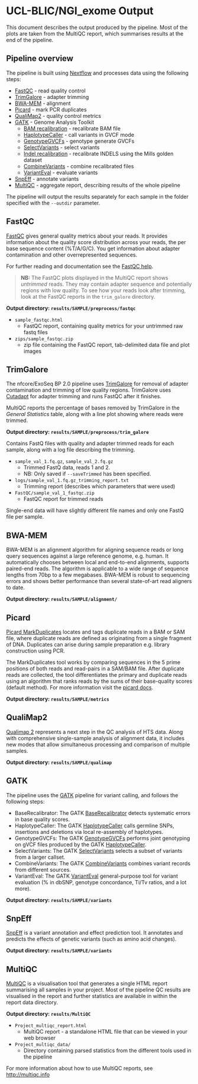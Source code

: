 # UCL-BLIC/NGI_exome Output

This document describes the output produced by the pipeline. Most of the plots are taken from the MultiQC report, which summarises results at the end of the pipeline.

## Pipeline overview
The pipeline is built using [Nextflow](https://www.nextflow.io/)
and processes data using the following steps:

* [FastQC](#fastqc) - read quality control
* [TrimGalore](#trimgalore) - adapter trimming
* [BWA-MEM](#bwa-mem) - alignment
* [Picard](#picard) - mark PCR duplicates
* [QualiMap2](#qualimap2) - quality control metrics
* [GATK](#gatk) - Genome Analysis Toolkit
	- [BAM recalibration](#bam-recalibration) - recalibrate BAM file
	- [HaplotypeCaller](#haplotypecaller) - call variants in GVCF mode
	- [GenotypeGVCFs](#genotypegvcfs) - genotype generate GVCFs
	- [SelectVariants](#selectvariants) - select variants
	- [Indel recalibration](#indel-recalibration) - recalibrate INDELS using the Mills golden dataset
	- [CombineVariants](#combinevariants) - combine recalibrated files
	- [VariantEval](#varianteval) - evaluate variants
* [SnpEff](#snpeff) - annotate variants
* [MultiQC](#multiqc) - aggregate report, describing results of the whole pipeline

The pipeline will output the results separately for each sample in the folder specified with the `--outdir` parameter.


## FastQC
[FastQC](http://www.bioinformatics.babraham.ac.uk/projects/fastqc/) gives general quality metrics about your reads. It provides information about the quality score distribution across your reads, the per base sequence content (%T/A/G/C). You get information about adapter contamination and other overrepresented sequences.

For further reading and documentation see the [FastQC help](http://www.bioinformatics.babraham.ac.uk/projects/fastqc/Help/).

> **NB:** The FastQC plots displayed in the MultiQC report shows _untrimmed_ reads. They may contain adapter sequence and potentially regions with low quality. To see how your reads look after trimming, look at the FastQC reports in the `trim_galore` directory.

**Output directory: `results/SAMPLE/preprocess/fastqc`**

* `sample_fastqc.html`
  * FastQC report, containing quality metrics for your untrimmed raw fastq files
* `zips/sample_fastqc.zip`
  * zip file containing the FastQC report, tab-delimited data file and plot images

## TrimGalore
The nfcore/ExoSeq BP 2.0 pipeline uses [TrimGalore](http://www.bioinformatics.babraham.ac.uk/projects/trim_galore/) for removal of adapter contamination and trimming of low quality regions. TrimGalore uses [Cutadapt](https://github.com/marcelm/cutadapt) for adapter trimming and runs FastQC after it finishes.

MultiQC reports the percentage of bases removed by TrimGalore in the _General Statistics_ table, along with a line plot showing where reads were trimmed.

**Output directory: `results/SAMPLE/preprocess/trim_galore`**

Contains FastQ files with quality and adapter trimmed reads for each sample, along with a log file describing the trimming.

* `sample_val_1.fq.gz`, `sample_val_2.fq.gz`
  * Trimmed FastQ data, reads 1 and 2.
  * NB: Only saved if `--saveTrimmed` has been specified.
* `logs/sample_val_1.fq.gz_trimming_report.txt`
  * Trimming report (describes which parameters that were used)
* `FastQC/sample_val_1_fastqc.zip`
  * FastQC report for trimmed reads

Single-end data will have slightly different file names and only one FastQ file per sample.

## BWA-MEM

BWA-MEM is an alignment algorithm for aligning sequence reads or long query sequences against a large reference genome, e.g. human. It automatically chooses between local and end-to-end alignments, supports paired-end reads. The algorithm is applicable to a wide range of sequence lengths from 70bp to a few megabases. BWA-MEM is robust to sequencing errors and shows better performance than several state-of-art read aligners to date. 

**Output directory: `results/SAMPLE/alignment/`**

## Picard
[Picard MarkDuplicates](http://broadinstitute.github.io/picard/command-line-overview.html#MarkDuplicates) locates and tags duplicate reads in a BAM or SAM file, where duplicate reads are defined as originating from a single fragment of DNA. Duplicates can arise during sample preparation e.g. library construction using PCR.

The MarkDuplicates tool works by comparing sequences in the 5 prime positions of both reads and read-pairs in a SAM/BAM file. After duplicate reads are collected, the tool differentiates the primary and duplicate reads using an algorithm that ranks reads by the sums of their base-quality scores (default method). For more information visit the [picard docs](http://broadinstitute.github.io/picard/command-line-overview.html#MarkDuplicates).

**Output directory: `results/SAMPLE/metrics`**

## QualiMap2

[Qualimap 2](http://qualimap.bioinfo.cipf.es/) represents a next step in the QC analysis of HTS data. Along with comprehensive single-sample analysis of alignment data, it includes new modes that allow simultaneous processing and comparison of multiple samples.

**Output directory: `results/SAMPLE/qualimap`**

## GATK

The pipeline uses the [GATK](https://software.broadinstitute.org/gatk/) pipeline for variant calling, and follows the following steps:

* BaseRecalibrator: The GATK [BaseRecalibrator](https://software.broadinstitute.org/gatk/documentation/tooldocs/current/org_broadinstitute_gatk_tools_walkers_bqsr_BaseRecalibrator.php) detects systematic errors in base quality 
scores.
* HaplotypeCaller: The GATK [HaplotypeCaller](https://software.broadinstitute.org/gatk/documentation/tooldocs/current/org_broadinstitute_gatk_tools_walkers_haplotypecaller_HaplotypeCaller.php) calls germline SNPs, insertions and deletions via local re-assembly of haplotypes.
* GenotypeGVCFs: The GATK [GenotypeGVCFs]() performs joint genotyping on gVCF files produced by the GATK [HaplotypeCaller](https://software.broadinstitute.org/gatk/documentation/tooldocs/current/org_broadinstitute_gatk_tools_walkers_haplotypecaller_HaplotypeCaller.php).
* SelectVariants: The GATK [SelectVariants](https://software.broadinstitute.org/gatk/documentation/tooldocs/current/org_broadinstitute_gatk_tools_walkers_variantutils_SelectVariants.php) selects a subset of variants from a larger 
callset.
* CombineVariants: The GATK [CombineVariants](https://software.broadinstitute.org/gatk/documentation/tooldocs/current/org_broadinstitute_gatk_tools_walkers_variantutils_CombineVariants.php) combines variant records from different sources.
* VariantEval: The GATK [VariantEval](https://software.broadinstitute.org/gatk/documentation/tooldocs/current/org_broadinstitute_gatk_tools_walkers_varianteval_VariantEval.php) general-purpose tool for variant evaluation (% in dbSNP, 
genotype concordance, Ti/Tv ratios, and a lot more).

**Output directory: `results/SAMPLE/variants`**

## SnpEff

[SnpEff](http://snpeff.sourceforge.net/) is a variant annotation and effect prediction tool. It annotates and predicts the effects of genetic variants (such as amino acid changes). 

**Output directory: `results/SAMPLE/variants`**

## MultiQC
[MultiQC](http://multiqc.info) is a visualisation tool that generates a single HTML report summarising all samples in your project. Most of the pipeline QC results are visualised in the report and further statistics are available in within the report data directory.

**Output directory: `results/MultiQC`**

* `Project_multiqc_report.html`
  * MultiQC report - a standalone HTML file that can be viewed in your web browser
* `Project_multiqc_data/`
  * Directory containing parsed statistics from the different tools used in the pipeline

For more information about how to use MultiQC reports, see http://multiqc.info
